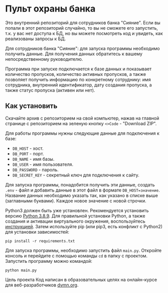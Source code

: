 # Пульт охраны банка
Это внутренний репозиторий для сотрудников банка "Сияние". Если вы попали в этот репозиторий случайно, то вы не сможете его запустить, т.к. у вас нет доступа к БД, но вы можете посмотреть код и увидеть, как реализованы запросы к БД.

Для сотрудников банка "Сияние": для запуска программы необходимо получить данные. Для получения данных обратитесь к вашему непосредственному руководителю.

Программа при запуске подключается к базе данных и показывает количество пропусков, количество активных пропусков, а также позволяет получить информацию по конкретному сотруднику: имя сотрудника, внутренний идентификатор, дату создания пропуска, а также статус пропуска (активен или нет).

## Как установить
Скачайте архив с репозиторием на свой компьютер, нажав на главной странице с репозиторием на зеленую кнопку `<>Code` - "Download ZIP".

Для работы программы нужны следующие данные для подключения к базе:
- `DB_HOST` - хост.
- `DB_PORT` - порт.
- `DB_NAME` - имя базы.
- `DB_USER` - имя пользователя.
- `DB_PASSWORD` - пароль.
- `DB_SECRET_KEY` - секретный ключ для подключения к сайту.

Для запуска программы, понадобится получить эти данные, создать `.env` - файл и добавить данные в этот файл в формате `DB_HOST=значение`. Название данных необходимо указать так, как указано в списке выше (заглавными буквами). Каждое новое значение с новой строчки.


Python3 должен быть уже установлен. Рекомендуется установить версию [Python 3.8.9](https://www.python.org/downloads/release/python-389/). Для правильной установки Python, а также создания и активации виртуального окружения, воспользуйтесь [инструкцией](https://gist.github.com/Eugene-Fed/7e1692ddad6c01a31fa5a4232e1b7f52).
Затем используйте pip (или pip3, есть конфликт с Python2) для установки зависимостей:

```
pip install -r requirements.txt
```

Для запуска программы, необходимо запустить файл `main.py`. Откройте консоль и перейдите с помощью команды `cd` в папку с проектом. Запустить программу можно командой:

```
python main.py
```

Цель проекта
Код написан в образовательных целях на онлайн-курсе для веб-разработчиков [dvmn.org](https://dvmn.org/).
